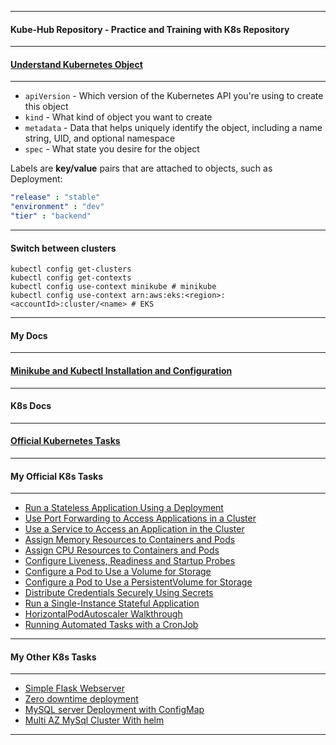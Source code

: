 *********************************************************************
#### Kube-Hub Repository - Practice and Training with K8s Repository
*********************************************************************
#### [Understand Kubernetes Object](https://kubernetes.io/docs/concepts/overview/working-with-objects/kubernetes-objects/)
*********************************************************************
* `apiVersion` - Which version of the Kubernetes API you're using to create this object
* `kind` - What kind of object you want to create
* `metadata` - Data that helps uniquely identify the object, including a name string, UID, and optional namespace
* `spec` - What state you desire for the object

Labels are **key/value** pairs that are attached to objects, such as Deployment:
```yaml
"release" : "stable"
"environment" : "dev"
"tier" : "backend"
```
*********************************************************************
#### Switch between clusters
```shell
kubectl config get-clusters
kubectl config get-contexts
kubectl config use-context minikube # minikube
kubectl config use-context arn:aws:eks:<region>:<accountId>:cluster/<name> # EKS
```
*********************************************************************
#### My Docs
*********************************************************************
#### [Minikube and Kubectl Installation and Configuration](https://github.com/dmitriyshub/kube-hub/blob/main/docs/minikubeREADME.md)
*********************************************************************
#### K8s Docs
*********************************************************************
#### [Official Kubernetes Tasks](https://kubernetes.io/docs/tasks/) 
*********************************************************************
#### My Official K8s Tasks
*********************************************************************
- [Run a Stateless Application Using a Deployment](https://github.com/dmitriyshub/kube-hub/tree/main/K8s_OfficialTasks/1_StatelessApp) 
- [Use Port Forwarding to Access Applications in a Cluster](https://github.com/dmitriyshub/kube-hub/tree/main/K8s_OfficialTasks/2_PortForward) 
- [Use a Service to Access an Application in the Cluster](https://github.com/dmitriyshub/kube-hub/tree/main/K8s_OfficialTasks/3_ServiceAccess) 
- [Assign Memory Resources to Containers and Pods](https://github.com/dmitriyshub/kube-hub/tree/main/K8s_OfficialTasks/4_AssignMemory)
- [Assign CPU Resources to Containers and Pods](https://github.com/dmitriyshub/kube-hub/tree/main/K8s_OfficialTasks/5_AssignCpu)
- [Configure Liveness, Readiness and Startup Probes](https://github.com/dmitriyshub/kube-hub/tree/main/K8s_OfficialTasks/6_LivenessReadiness)
- [Configure a Pod to Use a Volume for Storage](https://github.com/dmitriyshub/kube-hub/tree/main/K8s_OfficialTasks/7_PodVolumeStorage)
- [Configure a Pod to Use a PersistentVolume for Storage](https://github.com/dmitriyshub/kube-hub/tree/main/K8s_OfficialTasks/8_PersistantVolume)
- [Distribute Credentials Securely Using Secrets](https://github.com/dmitriyshub/kube-hub/tree/main/K8s_OfficialTasks/9_CredentialsSecrets)
- [Run a Single-Instance Stateful Application](https://github.com/dmitriyshub/kube-hub/tree/main/K8s_OfficialTasks/10_SingleStatefulApp)
- [HorizontalPodAutoscaler Walkthrough](https://github.com/dmitriyshub/kube-hub/tree/main/K8s_OfficialTasks/11_HorizontalPodAutoscaler)
- [Running Automated Tasks with a CronJob](https://github.com/dmitriyshub/kube-hub/tree/main/K8s_OfficialTasks/12_AutomatedCronJobs)
*********************************************************************
#### My Other K8s Tasks
*********************************************************************
- [Simple Flask Webserver](https://github.com/dmitriyshub/kube-hub/blob/main/K8s_OtherTasks/1_SimpleWebserver)
- [Zero downtime deployment](https://github.com/dmitriyshub/kube-hub/tree/main/K8s_OtherTasks/2_ZeroDowntimeDeployment)
- [MySQL server Deployment with ConfigMap](https://github.com/dmitriyshub/kube-hub/tree/main/K8s_OtherTasks/3_ConfigMapSQL)
- [Multi AZ MySql Cluster With helm](https://github.com/dmitriyshub/kube-hub/blob/main/K8s_OtherTasks/4_MultiAzSQLCluster)
*********************************************************************